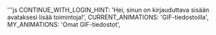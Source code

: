 '''js
CONTINUE_WITH_LOGIN_HINT: 'Hei, sinun on kirjauduttava sisään avataksesi lisää toimintoja!',
CURRENT_ANIMATIONS: 'GIF-tiedostoilla',
MY_ANIMATIONS: 'Omat GIF-tiedostot',
```
